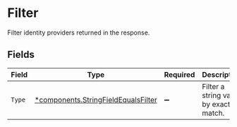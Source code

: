 # Filter

Filter identity providers returned in the response.


## Fields

| Field                                                                                     | Type                                                                                      | Required                                                                                  | Description                                                                               |
| ----------------------------------------------------------------------------------------- | ----------------------------------------------------------------------------------------- | ----------------------------------------------------------------------------------------- | ----------------------------------------------------------------------------------------- |
| `Type`                                                                                    | [*components.StringFieldEqualsFilter](../../models/components/stringfieldequalsfilter.md) | :heavy_minus_sign:                                                                        | Filter a string value by exact match.                                                     |